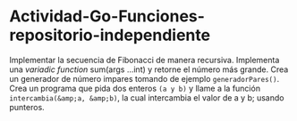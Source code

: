 # Actividad-Go-Funciones-repositorio-independiente
Implementar la secuencia de Fibonacci de manera recursiva.  Implementa una *variadic function* sum(args ...int) y retorne el número más grande.  Crea un generador de número impares tomando de ejemplo `generadorPares()`.  Crea un programa que pida dos enteros `(a y b)` y llame a la función `intercambia(&amp;a, &amp;b)`, la cual intercambia el valor de a y b; usando punteros.
